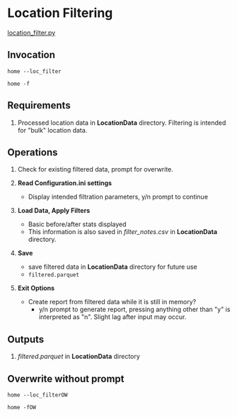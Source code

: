 # Location Filtering

[location_filter.py](/src/GLU/location_filter.py)

## Invocation

`home --loc_filter`

`home -f`

## Requirements

1.  Processed location data in **LocationData** directory. Filtering is intended for "bulk" location data.
	
## Operations

1. Check for existing filtered data, prompt for overwrite.

2. **Read Configuration.ini settings**
	- Display intended filtration parameters, y/n prompt to continue

3. **Load Data, Apply Filters**
	- Basic before/after stats displayed
	- This information is also saved in *filter_notes.csv* in **LocationData** directory.

4. **Save**
	- save filtered data in **LocationData** directory for future use
	- `filtered.parquet`
	
5. **Exit Options**
	- Create report from filtered  data while it is still in memory?
		- y/n prompt to generate report, pressing anything other than "y" is interpreted as "n". Slight lag after input may occur.

## Outputs

1. *filtered.parquet* in **LocationData** directory

## Overwrite without prompt

`home --loc_filterOW`

`home -fOW`
